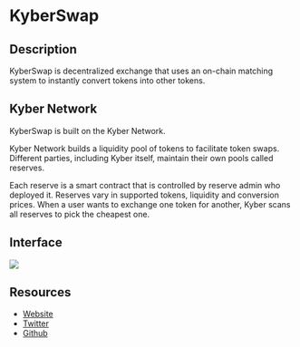 # KyberSwap

## Description

KyberSwap is decentralized exchange that uses an on-chain matching system to instantly convert tokens into other tokens.

## Kyber Network

KyberSwap is built on the Kyber Network.

Kyber Network builds a liquidity pool of tokens to facilitate token swaps. Different parties, including Kyber itself, maintain their own pools called reserves.

Each reserve is a smart contract that is controlled by reserve admin who deployed it. Reserves vary in supported tokens, liquidity and conversion prices. When a user wants to exchange one token for another, Kyber scans all reserves to pick the cheapest one.

## Interface

![](../../../.gitbook/assets/kyber_interface.png)

## Resources

* [Website](https://kyber.network/swap)  
* [Twitter](https://twitter.com/kybernetwork)  
* [Github](https://github.com/kybernetwork)

